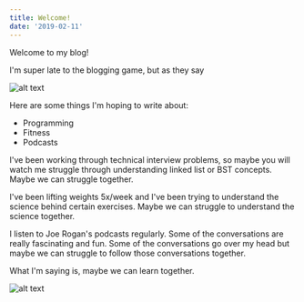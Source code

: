 ```yaml
---
title: Welcome!
date: '2019-02-11'
---
```


Welcome to my blog!

I'm super late to the blogging game, but as they say

![alt text](http://image-cdn.neatoshop.com/styleimg/60374/none/white/default/356222-19;1498125898c.jpg)

Here are some things I'm hoping to write about:

- Programming
- Fitness
- Podcasts

I've been working through technical interview problems, so maybe you will watch me struggle through understanding linked list or BST concepts. Maybe we can struggle together.

I've been lifting weights 5x/week and I've been trying to understand the science behind certain exercises. Maybe we can struggle to understand the science together.

I listen to Joe Rogan's podcasts regularly. Some of the conversations are really fascinating and fun. Some of the conversations go over my head but maybe we can struggle to follow those conversations together.

What I'm saying is, maybe we can learn together.

![alt text](https://media.makeameme.org/created/learning-together-is-csuqbi.jpg)
